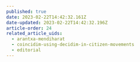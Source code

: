 ```yaml
---
published: true
date: 2023-02-22T14:42:32.161Z
date-updated: 2023-02-22T14:42:32.196Z
article-order: 24
related_article_uids:
  - arantxa-mendiharat
  - coincidim-using-decidim-in-citizen-movements
  - editorial
---
```

